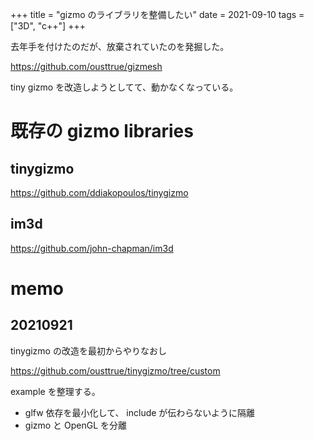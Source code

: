 +++
title = "gizmo のライブラリを整備したい"
date = 2021-09-10
tags = ["3D", "c++"]
+++

去年手を付けたのだが、放棄されていたのを発掘した。

<https://github.com/ousttrue/gizmesh>

tiny gizmo を改造しようとしてて、動かなくなっている。

# 既存の gizmo libraries

## tinygizmo

<https://github.com/ddiakopoulos/tinygizmo>

## im3d

<https://github.com/john-chapman/im3d>

# memo
## 20210921

tinygizmo の改造を最初からやりなおし

<https://github.com/ousttrue/tinygizmo/tree/custom>

example を整理する。
* glfw 依存を最小化して、 include が伝わらないように隔離
* gizmo と OpenGL を分離
